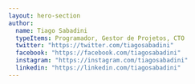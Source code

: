 ```yaml
---
layout: hero-section
author:
  name: Tiago Sabadini
  typeItems: Programador, Gestor de Projetos, CTO
  twitter: "https://twitter.com/tiagosabadini"
  facebook: "https://facebook.com/tiagosabadini"
  instagram: "https://instagram.com/tiagosabadini"
  linkedin: "https://linkedin.com/tiagosabadini"
---
```

